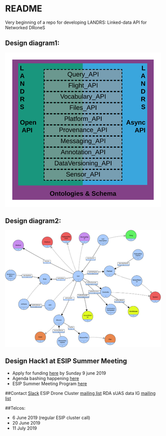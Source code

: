 # README
Very beginning of a repo for developing LANDRS: Linked-data API for Networked DRoneS

## Design diagram1:
![Concept](./DesignDocs/images/BlockDiagram_Prehack1.svg)

## Design diagram2:
![Semantic Model Strawman](./DesignDocs/images/DroneStrawmanConceptualModel.png)

## Design Hack1 at ESIP Summer Meeting
- Apply for funding [here](https://docs.google.com/forms/d/e/1FAIpQLScLsOjksanfSHAoUzZFRHltXHXV_7RDVHrYFeqr7W0zWl9BwQ/viewform) by Sunday 9 june 2019
- Agenda bashing happening [here](https://github.com/crcresearch/LANDRS/blob/master/DesignDocs/DesignHack1/Agenda.md)
- ESIP Summer Meeting Program [here](https://2019esipsummermeeting.sched.com/)

##Contact
[Slack](https://join.slack.com/t/landrs/shared_invite/enQtNjI0MTI2MjgwODAyLWQ0MDY1M2M2Mjk0NTMxNGEzZTM3NDRhODdjNTgyNTA0NzIzMjA5M2EwNDdjM2ExYzc3YzI5OGI1ZTU2YWQyNTA)
ESIP Drone Cluster [mailing list](https://lists.esipfed.org/mailman/listinfo/esip-drone)
RDA sUAS data IG [mailing list](https://www.rd-alliance.org/groups/small-unmanned-aircraft-systems%E2%80%99-data-ig)


##Telcos:
- 6 June 2019 (regular ESIP cluster call)
- 20 June 2019
- 11 July 2019

